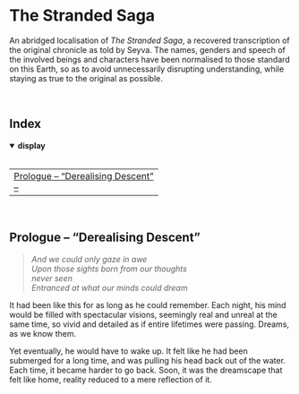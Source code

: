 # The Stranded Saga

An abridged localisation of *The Stranded Saga*, a recovered transcription of the original chronicle as told by Seyva. The names, genders and speech of the involved beings and characters have been normalised to those standard on this Earth, so as to avoid unnecessarily disrupting understanding, while staying as true to the original as possible.


<br>


## Index

<details open>
  <summary> <b> display </b> </summary> <br>

<table>
  <td>
    <a href="#Prologue">Prologue – “Derealising Descent”</a> <br>
    <a href="##">–</a>
  </td>
</table>

</details>


<br>


## Prologue – “Derealising Descent” <a name="Prologue"></a>

> *And we could only gaze in awe*  
> *Upon those sights born from our thoughts*  
> *never seen*  
> *Entranced at what our minds could dream*  

It had been like this for as long as he could remember. Each night, his mind would be filled with spectacular visions, seemingly real and unreal at the same time, so vivid and detailed as if entire lifetimes were passing. Dreams, as we know them.

Yet eventually, he would have to wake up. It felt like he had been submerged for a long time, and was pulling his head back out of the water. Each time, it became harder to go back. Soon, it was the dreamscape that felt like home, reality reduced to a mere reflection of it.
